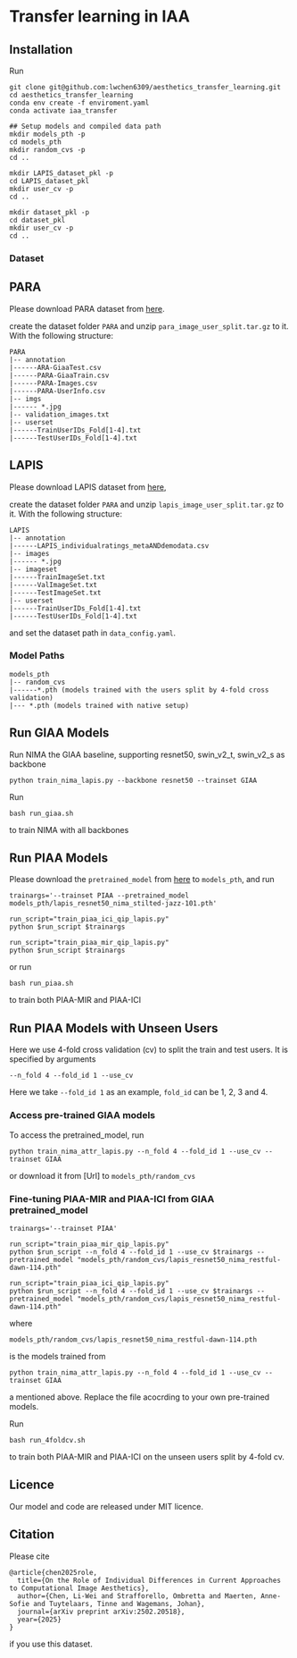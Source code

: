 # Transfer learning in IAA

## Installation

Run
```
git clone git@github.com:lwchen6309/aesthetics_transfer_learning.git
cd aesthetics_transfer_learning
conda env create -f enviroment.yaml
conda activate iaa_transfer

## Setup models and compiled data path
mkdir models_pth -p
cd models_pth
mkdir random_cvs -p
cd ..

mkdir LAPIS_dataset_pkl -p
cd LAPIS_dataset_pkl
mkdir user_cv -p
cd ..

mkdir dataset_pkl -p
cd dataset_pkl
mkdir user_cv -p
cd ..
```


### Dataset
## PARA
Please download PARA dataset from [here](https://cv-datasets.institutecv.com/#/data-sets).

create the dataset folder ```PARA``` and unzip ```para_image_user_split.tar.gz``` to it. With the following structure:

```
PARA
|-- annotation
|------ARA-GiaaTest.csv
|------PARA-GiaaTrain.csv
|------PARA-Images.csv
|------PARA-UserInfo.csv  
|-- imgs  
|------ *.jpg
|-- validation_images.txt
|-- userset
|------TrainUserIDs_Fold[1-4].txt
|------TestUserIDs_Fold[1-4].txt
```

## LAPIS
Please download LAPIS dataset from [here](git@github.com:Anne-SofieMaerten/LAPIS.git), 

create the dataset folder ```PARA``` and unzip ```lapis_image_user_split.tar.gz``` to it. With the following structure:

```
LAPIS
|-- annotation
|------LAPIS_individualratings_metaANDdemodata.csv
|-- images
|------ *.jpg
|-- imageset
|------TrainImageSet.txt
|------ValImageSet.txt
|------TestImageSet.txt
|-- userset
|------TrainUserIDs_Fold[1-4].txt
|------TestUserIDs_Fold[1-4].txt
```
and set the dataset path in ```data_config.yaml```. 

### Model Paths
```
models_pth
|-- random_cvs
|------*.pth (models trained with the users split by 4-fold cross validation)
|--- *.pth (models trained with native setup)
```

## Run GIAA Models

Run NIMA the GIAA baseline, supporting resnet50, swin_v2_t, swin_v2_s as backbone
```
python train_nima_lapis.py --backbone resnet50 --trainset GIAA
```

Run
```
bash run_giaa.sh
```
to train NIMA with all backbones


## Run PIAA Models
Please download the ```pretrained_model``` from [here](https://kuleuven-my.sharepoint.com/:u:/g/personal/li-wei_chen_kuleuven_be/EdrTgzk7Zn9Ak6aX7Vd9PtIB_jjQNQeC46-yOvqmyYDTEA?e=Werd8o) to ```models_pth```,  and run 
```
trainargs='--trainset PIAA --pretrained_model models_pth/lapis_resnet50_nima_stilted-jazz-101.pth'

run_script="train_piaa_ici_qip_lapis.py"
python $run_script $trainargs 

run_script="train_piaa_mir_qip_lapis.py"
python $run_script $trainargs 
```

or run 
```
bash run_piaa.sh
```
to train both PIAA-MIR and PIAA-ICI


## Run PIAA Models with Unseen Users
Here we use 4-fold cross validation (cv) to split the train and test users. It is specified by arguments
```
--n_fold 4 --fold_id 1 --use_cv
```
Here we take ```--fold_id 1``` as an example, ```fold_id``` can be 1, 2, 3 and 4.

### Access pre-trained GIAA models 
To access the pretrained_model, run 
```
python train_nima_attr_lapis.py --n_fold 4 --fold_id 1 --use_cv --trainset GIAA
```
or download it from [Url] to ```models_pth/random_cvs```

### Fine-tuning PIAA-MIR and PIAA-ICI from GIAA pretrained_model
```
trainargs='--trainset PIAA'

run_script="train_piaa_mir_qip_lapis.py"
python $run_script --n_fold 4 --fold_id 1 --use_cv $trainargs --pretrained_model "models_pth/random_cvs/lapis_resnet50_nima_restful-dawn-114.pth"

run_script="train_piaa_ici_qip_lapis.py"
python $run_script --n_fold 4 --fold_id 1 --use_cv $trainargs --pretrained_model "models_pth/random_cvs/lapis_resnet50_nima_restful-dawn-114.pth"
```
where 
```
models_pth/random_cvs/lapis_resnet50_nima_restful-dawn-114.pth
```
is the models trained from
```
python train_nima_attr_lapis.py --n_fold 4 --fold_id 1 --use_cv --trainset GIAA
```
a mentioned above. Replace the file acocrding to your own pre-trained models.

Run 
```
bash run_4foldcv.sh
```
to train both PIAA-MIR and PIAA-ICI on the unseen users split by 4-fold cv.


## Licence
Our model and code are released under MIT licence.


## Citation
Please cite
```
@article{chen2025role,
  title={On the Role of Individual Differences in Current Approaches to Computational Image Aesthetics},
  author={Chen, Li-Wei and Strafforello, Ombretta and Maerten, Anne-Sofie and Tuytelaars, Tinne and Wagemans, Johan},
  journal={arXiv preprint arXiv:2502.20518},
  year={2025}
}
```
if you use this dataset.
